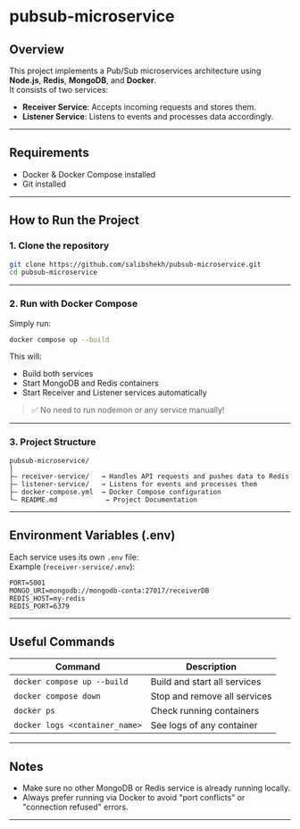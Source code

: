 # pubsub-microservice

## Overview

This project implements a Pub/Sub microservices architecture using **Node.js**, **Redis**, **MongoDB**, and **Docker**.  
It consists of two services:
- **Receiver Service**: Accepts incoming requests and stores them.
- **Listener Service**: Listens to events and processes data accordingly.

---

## Requirements

- Docker & Docker Compose installed  
- Git installed

---

## How to Run the Project

### 1. Clone the repository

```bash
git clone https://github.com/salibshekh/pubsub-microservice.git
cd pubsub-microservice
```

---

### 2. Run with Docker Compose

Simply run:

```bash
docker compose up --build
```

This will:
- Build both services
- Start MongoDB and Redis containers
- Start Receiver and Listener services automatically

> ✅ No need to run nodemon or any service manually!

---

### 3. Project Structure

```plaintext
pubsub-microservice/
│
├— receiver-service/   → Handles API requests and pushes data to Redis
├— listener-service/   → Listens for events and processes them
├— docker-compose.yml  → Docker Compose configuration
└— README.md            → Project Documentation
```

---

## Environment Variables (.env)

Each service uses its own `.env` file:  
Example (`receiver-service/.env`):

```plaintext
PORT=5001
MONGO_URI=mongodb://mongodb-conta:27017/receiverDB
REDIS_HOST=my-redis
REDIS_PORT=6379
```

---

## Useful Commands

| Command | Description |
| ------ | ------ |
| `docker compose up --build` | Build and start all services |
| `docker compose down` | Stop and remove all services |
| `docker ps` | Check running containers |
| `docker logs <container_name>` | See logs of any container |

---

## Notes

- Make sure no other MongoDB or Redis service is already running locally.
- Always prefer running via Docker to avoid "port conflicts" or "connection refused" errors.

---




